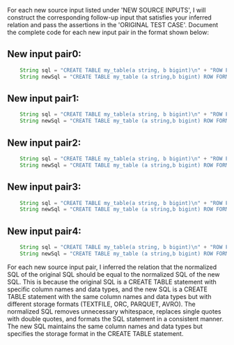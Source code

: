 For each new source input listed under 'NEW SOURCE INPUTS', I will construct the corresponding follow-up input that satisfies your inferred relation and pass the assertions in the 'ORIGINAL TEST CASE'. Document the complete code for each new input pair in the format shown below:

## New input pair0:
```java
    String sql = "CREATE TABLE my_table(a string, b bigint)\n" + "ROW FORMAT SERDE 'org.apache.hadoop.hive.serde2.JsonSerDe'\n" + "STORED AS TEXTFILE";
    String newSql = "CREATE TABLE my_table (a string,b bigint) ROW FORMAT SERDE 'org.apache.hadoop.hive.serde2.JsonSerDe' STORED AS TEXTFILE";
```

## New input pair1:
```java
    String sql = "CREATE TABLE my_table(a string, b bigint)\n" + "ROW FORMAT DELIMITED FIELDS TERMINATED BY ','\n" + "STORED AS TEXTFILE";
    String newSql = "CREATE TABLE my_table (a string,b bigint) ROW FORMAT DELIMITED FIELDS TERMINATED BY ',' STORED AS TEXTFILE";
```

## New input pair2:
```java
    String sql = "CREATE TABLE my_table(a string, b bigint)\n" + "ROW FORMAT SERDE 'org.apache.hadoop.hive.serde2.JsonSerDe'\n" + "STORED AS ORC";
    String newSql = "CREATE TABLE my_table (a string,b bigint) ROW FORMAT SERDE 'org.apache.hadoop.hive.serde2.JsonSerDe' STORED AS ORC";
```

## New input pair3:
```java
    String sql = "CREATE TABLE my_table(a string, b bigint)\n" + "ROW FORMAT SERDE 'org.apache.hadoop.hive.serde2.JsonSerDe'\n" + "STORED AS PARQUET";
    String newSql = "CREATE TABLE my_table (a string,b bigint) ROW FORMAT SERDE 'org.apache.hadoop.hive.serde2.JsonSerDe' STORED AS PARQUET";
```

## New input pair4:
```java
    String sql = "CREATE TABLE my_table(a string, b bigint)\n" + "ROW FORMAT SERDE 'org.apache.hadoop.hive.serde2.JsonSerDe'\n" + "STORED AS AVRO";
    String newSql = "CREATE TABLE my_table (a string,b bigint) ROW FORMAT SERDE 'org.apache.hadoop.hive.serde2.JsonSerDe' STORED AS AVRO";
```

For each new source input pair, I inferred the relation that the normalized SQL of the original SQL should be equal to the normalized SQL of the new SQL. This is because the original SQL is a CREATE TABLE statement with specific column names and data types, and the new SQL is a CREATE TABLE statement with the same column names and data types but with different storage formats (TEXTFILE, ORC, PARQUET, AVRO). The normalized SQL removes unnecessary whitespace, replaces single quotes with double quotes, and formats the SQL statement in a consistent manner. The new SQL maintains the same column names and data types but specifies the storage format in the CREATE TABLE statement.
